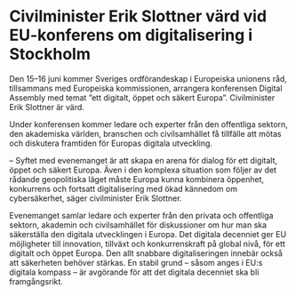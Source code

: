# Civilminister Erik Slottner värd vid EU-konferens om digitalisering i Stockholm

Den 15–16 juni kommer Sveriges ordförandeskap i Europeiska unionens råd, tillsammans med Europeiska kommissionen, arrangera konferensen Digital Assembly med temat ”ett digitalt, öppet och säkert Europa”. Civilminister Erik Slottner är värd.

Under konferensen kommer ledare och experter från den offentliga sektorn, den akademiska världen, branschen och civilsamhället få tillfälle att mötas och diskutera framtiden för Europas digitala utveckling.

– Syftet med evenemanget är att skapa en arena för dialog för ett digitalt, öppet och säkert Europa. Även i den komplexa situation som följer av det rådande geopolitiska läget måste Europa kunna kombinera öppenhet, konkurrens och fortsatt digitalisering med ökad kännedom om cybersäkerhet, säger civilminister Erik Slottner.

Evenemanget samlar ledare och experter från den privata och offentliga sektorn, akademin och civilsamhället för diskussioner om hur man ska säkerställa den digitala utvecklingen i Europa. Det digitala decenniet ger EU möjligheter till innovation, tillväxt och konkurrenskraft på global nivå, för ett digitalt och öppet Europa. Den allt snabbare digitaliseringen innebär också att säkerheten behöver stärkas. En stabil grund – såsom anges i EU:s digitala kompass – är avgörande för att det digitala decenniet ska bli framgångsrikt.
